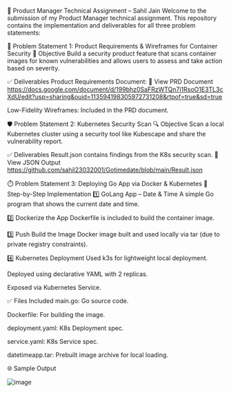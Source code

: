 🚀 Product Manager Technical Assignment – Sahil Jain
Welcome to the submission of my Product Manager technical assignment. This repository contains the implementation and deliverables for all three problem statements:

📌 Problem Statement 1: Product Requirements & Wireframes for Container Security
🎯 Objective
Build a security product feature that scans container images for known vulnerabilities and allows users to assess and take action based on severity.

✅ Deliverables
Product Requirements Document:
📝 View PRD Document https://docs.google.com/document/d/199bhz0SaFRzWTQn7i1RsoO1E3TL3cXdU/edit?usp=sharing&ouid=113594198305972731208&rtpof=true&sd=true

Low-Fidelity Wireframes:
Included in the PRD document.

🛡️ Problem Statement 2: Kubernetes Security Scan
🔍 Objective
Scan a local Kubernetes cluster using a security tool like Kubescape and share the vulnerability report.

✅ Deliverables
Result.json contains findings from the K8s security scan.
📄 View JSON Output https://github.com/sahil23032001/Gotimedate/blob/main/Result.json

⏱️ Problem Statement 3: Deploying Go App via Docker & Kubernetes
🔧 Step-by-Step Implementation
1️⃣ GoLang App – Date & Time
A simple Go program that shows the current date and time.

2️⃣ Dockerize the App
Dockerfile is included to build the container image.

3️⃣ Push Build the Image 
Docker image built and used locally via tar (due to private registry constraints).

4️⃣ Kubernetes Deployment
Used k3s for lightweight local deployment.

Deployed using declarative YAML with 2 replicas.

Exposed via Kubernetes Service.

✅ Files Included
main.go: Go source code.

Dockerfile: For building the image.

deployment.yaml: K8s Deployment spec.

service.yaml: K8s Service spec.

datetimeapp.tar: Prebuilt image archive for local loading.

🌐 Sample Output

![image](https://github.com/user-attachments/assets/bb142e33-ee6d-4162-aab5-9e7b203f62df)

